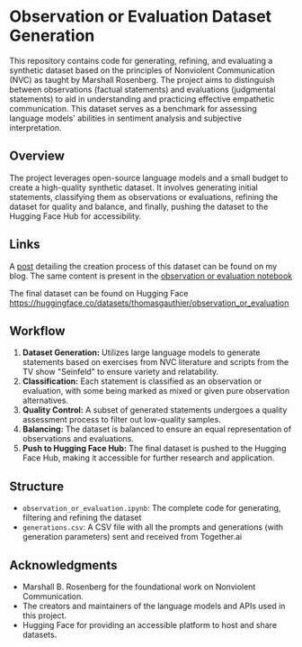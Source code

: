 # Observation or Evaluation Dataset Generation

This repository contains code for generating, refining, and evaluating a synthetic dataset based on the principles of Nonviolent Communication (NVC) as taught by Marshall Rosenberg. The project aims to distinguish between observations (factual statements) and evaluations (judgmental statements) to aid in understanding and practicing effective empathetic communication. This dataset serves as a benchmark for assessing language models' abilities in sentiment analysis and subjective interpretation.

## Overview

The project leverages open-source language models and a small budget to create a high-quality synthetic dataset. It involves generating initial statements, classifying them as observations or evaluations, refining the dataset for quality and balance, and finally, pushing the dataset to the Hugging Face Hub for accessibility.

## Links

A [post](https://thomasgauthier.dev/devlog/nvc) detailing the creation process of this dataset can be found on my blog.
The same content is present in the [observation or evaluation notebook](/observation_or_evaluation.ipynb)

The final dataset can be found on Hugging Face
https://huggingface.co/datasets/thomasgauthier/observation_or_evaluation  

## Workflow

1. **Dataset Generation:** Utilizes large language models to generate statements based on exercises from NVC literature and scripts from the TV show "Seinfeld" to ensure variety and relatability.
2. **Classification:** Each statement is classified as an observation or evaluation, with some being marked as mixed or given pure observation alternatives.
3. **Quality Control:** A subset of generated statements undergoes a quality assessment process to filter out low-quality samples.
4. **Balancing:** The dataset is balanced to ensure an equal representation of observations and evaluations.
5. **Push to Hugging Face Hub:** The final dataset is pushed to the Hugging Face Hub, making it accessible for further research and application.

## Structure

- `observation_or_evaluation.ipynb`: The complete code for generating, filtering and refining the dataset
- `generations.csv`: A CSV file with all the prompts and generations (with generation parameters) sent and received from Together.ai


## Acknowledgments

- Marshall B. Rosenberg for the foundational work on Nonviolent Communication.
- The creators and maintainers of the language models and APIs used in this project.
- Hugging Face for providing an accessible platform to host and share datasets.
